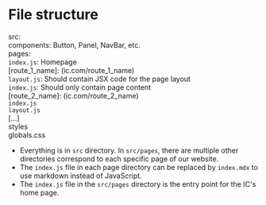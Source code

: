 # File structure

src:  
    components: Button, Panel, NavBar, etc.  
    pages:  
        `index.js`: Homepage  
            [route_1_name]: (ic.com/route_1_name)  
                `layout.js`: Should contain JSX code for the page layout  
                `index.js`: Should only contain page content  
            [route_2_name]: (ic.com/route_2_name)  
                `index.js`  
                `layout.js`  
            [...]  
    styles  
        globals.css  

- Everything is in `src` directory. In `src/pages`, there are multiple other directories correspond to each specific page of our website. 
- The `index.js` file in each page directory can be replaced by `index.mdx` to use markdown instead of JavaScript.
- The `index.js` file in the `src/pages` directory is the entry point for the IC's home page.

 
